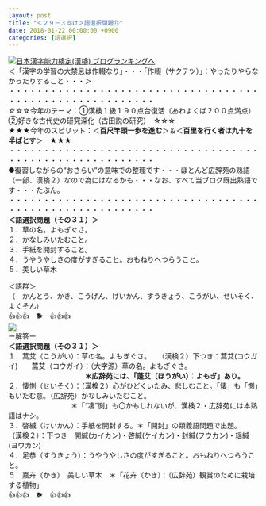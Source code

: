 ```yaml
---
layout: post
title: "＜２９－３向け＞語選択問題⑰"
date: 2018-01-22 00:00:00 +0900
categories: [語選択]
---
```


[![](/syuusyuu9701/assets/images/＜２９－３向け＞語選択問題⑰-br_c_3028_1.gif)](http://blog.with2.net/link.php?1659096:3028 "日本漢字能力検定(漢検) ブログランキングへ")[日本漢字能力検定(漢検) ブログランキングへ](http://blog.with2.net/link.php?1659096:3028)  
＜「漢字の学習の大禁忌は作輟なり」・・・「作輟（サクテツ）」：やったりやらなかったりすること・・・＞  
・・・・・・・・・・・・・・・・・・・・・・・・・・・・・・・・・・・・・・・・・・・・・・・・・・・・・・・・・  
☆☆☆今年のテーマ：①漢検１級１９０点台復活（あわよくば２００点満点）　②好きな古代史の研究深化（古田説の研究）　☆☆☆  
★★★今年のスピリット：＜**百尺竿頭一歩を進む**＞＆＜**百里を行く者は九十を半ばとす**＞　★★★  
・・・・・・・・・・・・・・・・・・・・・・・・・・・・・・・・・・・・・・・・・・・・・・・・・・・・・・・・・  
●復習しながらの“おさらい”の意味での整理です・・・ほとんど広辞苑の熟語（一部、漢検２）なので為にはなるかも・・・なお、すべて当ブログ既出熟語です・・・たぶん。  
・・・・・・・・・・・・・・・・・・・・・・・・・・・・・・・・・・・・・・・・・・・・・・・・・・・・・・・・・  
**＜語選択問題（その３１）＞**　  
１．草の名。よもぎぐさ。  
２．かなしみいたむこと。  
３．手紙を開封すること。  
４．うやうやしさの度がすぎること。おもねりへつらうこと。  
５．美しい草木  
  
＜語群＞  
（　かんとう、かき、こうげん、けいかん、すうきょう、こうがい、せいそく、よくそん）  
👍👍👍　🐕　👍👍👍  
![](/syuusyuu9701/assets/images/＜２９－３向け＞語選択問題⑰-37128b14076a4a0ca82a8873a19ea96b.png)  
ー解答ー  
**＜語選択問題（その３１）＞**　  
１．蒿艾（こうがい）：草の名。よもぎぐさ。　　（漢検２）下つき：蒿艾(コウガイ)　　蒿艾（コウガイ）：（大字源）草の名。よもぎぐさ。  
　　　　　　　　　　　**＊広辞苑には、「蓬艾（ほうがい）：よもぎ」あり。**  
２．悽惻（せいそく）：（漢検２）心がひどくいたみ、悲しむこと。「悽」も「惻」もいたむ意。（広辞苑）かなしみいたむこと。   
　　　　　　　　　＊「“凄”惻」も〇かもしれないが、漢検２・広辞苑には本熟語はナシ。  
３．啓緘（けいかん）：手紙を開封する。＊「開封」の類義語問題で出題。  
（漢検２）：下つき　開緘(カイカン)・啓緘(ケイカン)・封緘(フウカン)・瑶緘(ヨウカン)  
４．足恭（すうきょう）：うやうやしさの度がすぎること。おもねりへつらうこと。  
５．嘉卉（かき）：美しい草木　＊「花卉（かき）：（広辞苑）観賞のために栽培する植物」  
👍👍👍　🐕　👍👍👍